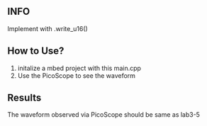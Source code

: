 ## INFO
Implement with .write_u16()

## How to Use?
1. initalize a mbed project with this main.cpp
2. Use the PicoScope to see the waveform

## Results
The waveform observed via PicoScope should be same as lab3-5

